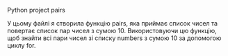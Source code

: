 Python project pairs

У цьому файлі я створила функцію pairs, яка приймає список чисел та повертає список пар чисел з сумою 10. Використовуючи цю функцію, щоб знайти всі пари чисел зі списку numbers з сумою 10 за допомогою циклу for.

